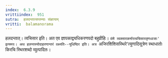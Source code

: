 ```yaml
---
index:  6.3.9
vrittiindex:  951
sutra:  हलदन्तात्सप्तम्याः संज्ञायाम्
vritti:  balamanorama 
---
```


हलदन्तात्। त्वचिसार इति। अत एव ज्ञापकाद्व्यधिकरणपदो बहुव्रीहिः। `वंशे त्वक्सारकर्मारत्वचिसारतृणध्वजाः' इत्यमरः। अथ हलन्तस्योदाहरणान्तरं वक्ष्यति--युधिष्ठिर इति। अत्र `अजिरशिशिसस्थिरे'त्युणादिसूत्रेण स्थाधातोः किरचि स्थिरशब्दो व्युत्पादितः। 

